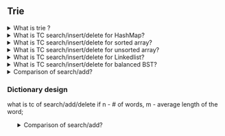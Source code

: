 ## Trie

<details>
<summary>What is trie ?</summary>
    Retriever
</details>

<details>
<summary>What is TC search/insert/delete for HashMap<String, String>?</summary>
    <ul>
        <li>search: o(l) in average</li>
        <li>insert: o(l) in average</li>
        <li>delete: o(l) in average</li>
    </ul> 
</details>

<details>
<summary>What is TC search/insert/delete for sorted array?</summary>
    <ul>
        <Li> # of words - n; Length of word - L</Li>
        <li>search: o(logn*L)</li>
        <li>insert: o(logn*L) + N</li>
        <li>delete: o(logn*L) + N</li>
    </ul> 
</details>

<details>
<summary>What is TC search/insert/delete for unsorted array?</summary>
    <ul>
        <Li> # of words - n; Length of word - L</Li>
        <li>search: o(n*L)</li>
        <li>insert: o(n*L)</li>
        <li>delete: o(n*L)</li>
    </ul> 
</details>

<details>
<summary>What is TC search/insert/delete for Linkedlist?</summary>
    <ul>
        <Li> # of words - n; Length of word - L</Li>
        <li>search: o(n*L)</li>
        <li>insert: o(n*L)</li>
        <li>delete: o(n*L)</li>
    </ul> 
</details>

<details>
<summary>What is TC search/insert/delete for balanced BST?</summary>
    <ul>
        <Li> # of words - n; Length of word - L</Li>
        <li>search: o(logn*L)</li>
        <li>insert: o(logn*L)</li>
        <li>delete: o(logn*L)</li>
    </ul> 
</details>

<details>
<summary>Comparison of search/add?</summary>
    <ul>
        <Li> # of words - n; Length of word - L</Li>
        <li>search: o(logn*L)</li>
        <li>insert: o(logn*L)</li>
        <li>delete: o(logn*L)</li>
    </ul> 
</details>

### Dictionary design
what is tc of search/add/delete if n - # of words, m - average length of the word;

<ul>

<details>
<summary>Comparison of search/add?</summary>
    <ul>
        <Li> # of words - n; Length of word - L</Li>
        <li>search: o(logn*L)</li>
        <li>insert: o(logn*L)</li>
        <li>delete: o(logn*L)</li>
    </ul> 
</details>

</ul>